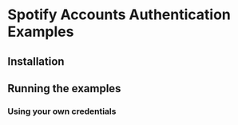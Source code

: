 # Spotify Accounts Authentication Examples



## Installation



## Running the examples


### Using your own credentials


